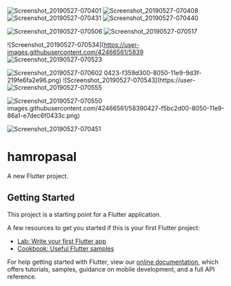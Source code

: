 ![Screenshot_20190527-070401](https://user-images.githubusercontent.com/42466561/58390389-d58c6e00-8050-11e9-97ce-10a1ddd593c2.png,height:480x)
![Screenshot_20190527-070408](https://user-images.githubusercontent.com/42466561/58390396-dae9b880-8050-11e9-8e36-1c9b35c71222.png,height:480x)
![Screenshot_20190527-070431](https://user-images.githubusercontent.com/42466561/58390398-dde4a900-8050-11e9-846c-8fdfad21f421.png,height:480x)
![Screenshot_20190527-070440](https://user-images.githubusercontent.com/42466561/58390400-e0470300-8050-11e9-82b6-3741d33e3a08.png,height:480x)

![Screenshot_20190527-070506](https://user-images.githubusercontent.com/42466561/58390407-e76e1100-8050-11e9-8ab4-4684c6822838.png,height:480x)
![Screenshot_20190527-070517](https://user-images.githubusercontent.com/42466561/58390409-e9d06b00-8050-11e9-9d9f-25bb81828928.png,height:480x)

![Screenshot_20190527-070534](https://user-images.githubusercontent.com/42466561/5839
![Screenshot_20190527-070523](https://user-images.githubusercontent.com/42466561/58390439-feacfe80-8050-11e9-87ac-10123f01fcc1.png,height:480x)

![Screenshot_20190527-070602](https://user-images.githubusercontent.com/42466561/58390436-fc4aa480-8050-11e9-874c-86ece24a9fc3.png,height:480x)
0423-f359d300-8050-11e9-9d3f-219fe6fa2e96.png)
![Screenshot_20190527-070543](https://user-
![Screenshot_20190527-070555](https://user-images.githubusercontent.com/42466561/58390432-fa80e100-8050-11e9-960c-28b5fef4937d.png,height:480x)

![Screenshot_20190527-070550](https://user-images.githubusercontent.com/42466561/58390430-f81e8700-8050-11e9-93e3-007f0ad50db0.png,height:480x)
images.githubusercontent.com/42466561/58390427-f5bc2d00-8050-11e9-86a1-e7dec6f0433c.png)

![Screenshot_20190527-070451](https://user-images.githubusercontent.com/42466561/58390403-e4732080-8050-11e9-91df-7ddad05a3f4b.png,height:480x)
# hamropasal

A new Flutter project.

## Getting Started

This project is a starting point for a Flutter application.

A few resources to get you started if this is your first Flutter project:

- [Lab: Write your first Flutter app](https://flutter.io/docs/get-started/codelab)
- [Cookbook: Useful Flutter samples](https://flutter.io/docs/cookbook)

For help getting started with Flutter, view our 
[online documentation](https://flutter.io/docs), which offers tutorials, 
samples, guidance on mobile development, and a full API reference.
